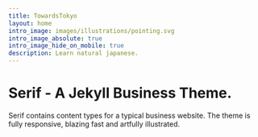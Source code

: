 ```yaml
---
title: TowardsTokyo
layout: home
intro_image: images/illustrations/pointing.svg
intro_image_absolute: true
intro_image_hide_on_mobile: true
description: Learn natural japanese.
---
```


# Serif - A Jekyll Business Theme.

Serif contains content types for a typical business website. The theme is fully responsive, blazing fast and artfully illustrated.
